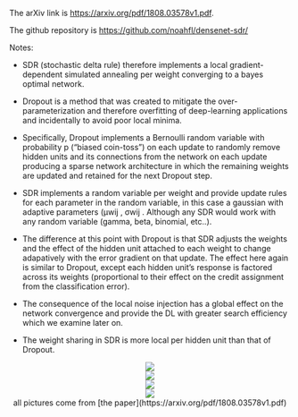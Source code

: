 The arXiv link is https://arxiv.org/pdf/1808.03578v1.pdf.  

The github repository is https://github.com/noahfl/densenet-sdr/

Notes:

- SDR (stochastic delta rule) therefore implements a local gradient-dependent simulated annealing per weight converging to a bayes optimal network. 

- Dropout is a method that was created to mitigate the over- parameterization and therefore overfitting of deep-learning applications and incidentally to avoid poor local minima.

- Specifically, Dropout implements a Bernoulli random variable with probability p (“biased coin-toss”) on each update to randomly remove hidden units and its connections from the network on each update producing a sparse network architecture in which the remaining weights are updated and retained for the next Dropout step. 

- SDR implements a random variable per weight and provide update rules for each parameter in the random variable, in this case a gaussian with adaptive parameters (μwij , σwij . Although any SDR would work with any random variable (gamma, beta, binomial, etc..). 

- The difference at this point with Dropout is that SDR adjusts the weights and the effect of the hidden unit attached to each weight to change adapatively with the error gradient on that update. The effect here again is similar to Dropout, except each hidden unit’s response is factored across its weights (proportional to their effect on the credit assignment from the classification error). 

- The consequence of the local noise injection has a global effect on the network convergence and provide the DL with greater search efficiency which we examine later on. 

- The weight sharing in SDR is more local per hidden unit than that of Dropout. 

<div align=center><img src="https://github.com/Quan-Sun/Study-Notes/blob/master/Publication/images/SDR.png"/></div>

<div align=center><img src="https://github.com/Quan-Sun/Study-Notes/blob/master/Publication/images/dropout.png"/></div>

<div align=center><img src="https://github.com/Quan-Sun/Study-Notes/blob/master/Publication/images/accuracy.png"/></div>

<div align=center><img src="https://github.com/Quan-Sun/Study-Notes/blob/master/Publication/images/error.png"/></div>

<div align=center>all pictures come from [the paper](https://arxiv.org/pdf/1808.03578v1.pdf)</div>
